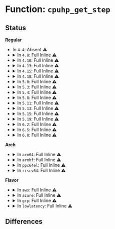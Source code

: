 # Function: <code>cpuhp_get_step</code>

## Status
<b>Regular</b>
<ul>
<li>
In <code>4.4</code>: Absent ⚠️
</li>
<li>
<details>
<summary>In <code>4.8</code>: Full Inline ⚠️</summary>

**Collision:** Unique Static

**Inline:** Full

**Transformation:** False

**Instances:**

```
In kernel/cpu.c (ffffffff81083a04)
Location: kernel/cpu.c:1368
Inline: True
Inline callers:
  - kernel/cpu.c:show_cpuhp_states
  - kernel/cpu.c:write_cpuhp_target
  - kernel/cpu.c:__cpuhp_remove_state
  - kernel/cpu.c:cpuhp_store_callbacks
```
</details>
</li>
<li>
<details>
<summary>In <code>4.10</code>: Full Inline ⚠️</summary>

**Collision:** Unique Static

**Inline:** Full

**Transformation:** False

**Instances:**

```
In kernel/cpu.c (ffffffff810883f4)
Location: kernel/cpu.c:106
Inline: True
Inline callers:
  - kernel/cpu.c:show_cpuhp_states
  - kernel/cpu.c:write_cpuhp_target
  - kernel/cpu.c:__cpuhp_remove_state
  - kernel/cpu.c:__cpuhp_state_remove_instance
  - kernel/cpu.c:__cpuhp_state_add_instance
  - kernel/cpu.c:cpuhp_store_callbacks
  - kernel/cpu.c:cpuhp_up_callbacks
  - kernel/cpu.c:cpuhp_invoke_callback
```
</details>
</li>
<li>
<details>
<summary>In <code>4.13</code>: Full Inline ⚠️</summary>

**Collision:** Unique Static

**Inline:** Full

**Transformation:** False

**Instances:**

```
In kernel/cpu.c (ffffffff81085304)
Location: kernel/cpu.c:115
Inline: True
Inline callers:
  - kernel/cpu.c:show_cpuhp_states
  - kernel/cpu.c:write_cpuhp_target
  - kernel/cpu.c:__cpuhp_remove_state_cpuslocked
  - kernel/cpu.c:__cpuhp_state_remove_instance
  - kernel/cpu.c:__cpuhp_setup_state_cpuslocked
  - kernel/cpu.c:__cpuhp_setup_state_cpuslocked
  - kernel/cpu.c:__cpuhp_state_add_instance_cpuslocked
  - kernel/cpu.c:cpuhp_up_callbacks
  - kernel/cpu.c:cpuhp_invoke_callback
```
</details>
</li>
<li>
<details>
<summary>In <code>4.15</code>: Full Inline ⚠️</summary>

**Collision:** Unique Static

**Inline:** Full

**Transformation:** False

**Instances:**

```
In kernel/cpu.c (ffffffff8108bfa4)
Location: kernel/cpu.c:139
Inline: True
Inline callers:
  - kernel/cpu.c:show_cpuhp_states
  - kernel/cpu.c:write_cpuhp_fail
  - kernel/cpu.c:write_cpuhp_target
  - kernel/cpu.c:__cpuhp_remove_state_cpuslocked
  - kernel/cpu.c:__cpuhp_state_remove_instance
  - kernel/cpu.c:__cpuhp_setup_state_cpuslocked
  - kernel/cpu.c:__cpuhp_setup_state_cpuslocked
  - kernel/cpu.c:__cpuhp_state_add_instance_cpuslocked
  - kernel/cpu.c:cpuhp_issue_call
  - kernel/cpu.c:_cpu_up
  - kernel/cpu.c:_cpu_down
  - kernel/cpu.c:cpuhp_thread_fun
  - kernel/cpu.c:cpuhp_invoke_callback
```
</details>
</li>
<li>
<details>
<summary>In <code>4.18</code>: Full Inline ⚠️</summary>

**Collision:** Unique Static

**Inline:** Full

**Transformation:** False

**Instances:**

```
In kernel/cpu.c (ffffffff8108f658)
Location: kernel/cpu.c:130
Inline: True
Inline callers:
  - kernel/cpu.c:write_cpuhp_fail
  - kernel/cpu.c:write_cpuhp_target
  - kernel/cpu.c:__cpuhp_remove_state_cpuslocked
  - kernel/cpu.c:__cpuhp_state_remove_instance
  - kernel/cpu.c:__cpuhp_setup_state_cpuslocked
  - kernel/cpu.c:__cpuhp_setup_state_cpuslocked
  - kernel/cpu.c:__cpuhp_state_add_instance_cpuslocked
  - kernel/cpu.c:_cpu_up
  - kernel/cpu.c:_cpu_down
  - kernel/cpu.c:cpuhp_thread_fun
  - kernel/cpu.c:cpuhp_invoke_callback
```
</details>
</li>
<li>
<details>
<summary>In <code>5.0</code>: Full Inline ⚠️</summary>

**Collision:** Unique Static

**Inline:** Full

**Transformation:** False

**Instances:**

```
In kernel/cpu.c (ffffffff81097958)
Location: kernel/cpu.c:128
Inline: True
Inline callers:
  - kernel/cpu.c:write_cpuhp_fail
  - kernel/cpu.c:write_cpuhp_target
  - kernel/cpu.c:__cpuhp_remove_state_cpuslocked
  - kernel/cpu.c:__cpuhp_state_remove_instance
  - kernel/cpu.c:__cpuhp_setup_state_cpuslocked
  - kernel/cpu.c:__cpuhp_setup_state_cpuslocked
  - kernel/cpu.c:__cpuhp_state_add_instance_cpuslocked
  - kernel/cpu.c:cpuhp_invoke_callback
```
</details>
</li>
<li>
<details>
<summary>In <code>5.3</code>: Full Inline ⚠️</summary>

**Collision:** Unique Static

**Inline:** Full

**Transformation:** False

**Instances:**

```
In kernel/cpu.c (ffffffff8109bf20)
Location: kernel/cpu.c:129
Inline: True
Inline callers:
  - kernel/cpu.c:write_cpuhp_fail
  - kernel/cpu.c:write_cpuhp_target
  - kernel/cpu.c:__cpuhp_remove_state_cpuslocked
  - kernel/cpu.c:__cpuhp_state_remove_instance
  - kernel/cpu.c:__cpuhp_setup_state_cpuslocked
  - kernel/cpu.c:__cpuhp_setup_state_cpuslocked
  - kernel/cpu.c:__cpuhp_state_add_instance_cpuslocked
  - kernel/cpu.c:cpuhp_invoke_callback
```
</details>
</li>
<li>
<details>
<summary>In <code>5.4</code>: Full Inline ⚠️</summary>

**Collision:** Unique Static

**Inline:** Full

**Transformation:** False

**Instances:**

```
In kernel/cpu.c (ffffffff810a24a0)
Location: kernel/cpu.c:132
Inline: True
Inline callers:
  - kernel/cpu.c:write_cpuhp_fail
  - kernel/cpu.c:write_cpuhp_target
  - kernel/cpu.c:__cpuhp_remove_state_cpuslocked
  - kernel/cpu.c:__cpuhp_state_remove_instance
  - kernel/cpu.c:__cpuhp_setup_state_cpuslocked
  - kernel/cpu.c:__cpuhp_setup_state_cpuslocked
  - kernel/cpu.c:__cpuhp_state_add_instance_cpuslocked
  - kernel/cpu.c:cpuhp_invoke_callback
```
</details>
</li>
<li>
<details>
<summary>In <code>5.8</code>: Full Inline ⚠️</summary>

**Collision:** Unique Static

**Inline:** Full

**Transformation:** False

**Instances:**

```
In kernel/cpu.c (ffffffff810a9170)
Location: kernel/cpu.c:133
Inline: True
Inline callers:
  - kernel/cpu.c:write_cpuhp_fail
  - kernel/cpu.c:write_cpuhp_target
  - kernel/cpu.c:__cpuhp_remove_state_cpuslocked
  - kernel/cpu.c:__cpuhp_state_remove_instance
  - kernel/cpu.c:__cpuhp_setup_state_cpuslocked
  - kernel/cpu.c:__cpuhp_setup_state_cpuslocked
  - kernel/cpu.c:__cpuhp_state_add_instance_cpuslocked
  - kernel/cpu.c:cpuhp_issue_call
  - kernel/cpu.c:cpuhp_invoke_callback
```
</details>
</li>
<li>
<details>
<summary>In <code>5.11</code>: Full Inline ⚠️</summary>

**Collision:** Unique Static

**Inline:** Full

**Transformation:** False

**Instances:**

```
In kernel/cpu.c (ffffffff810a4bc0)
Location: kernel/cpu.c:133
Inline: True
Inline callers:
  - kernel/cpu.c:write_cpuhp_fail
  - kernel/cpu.c:write_cpuhp_target
  - kernel/cpu.c:__cpuhp_remove_state_cpuslocked
  - kernel/cpu.c:__cpuhp_state_remove_instance
  - kernel/cpu.c:__cpuhp_setup_state_cpuslocked
  - kernel/cpu.c:__cpuhp_setup_state_cpuslocked
  - kernel/cpu.c:__cpuhp_state_add_instance_cpuslocked
  - kernel/cpu.c:cpuhp_issue_call
  - kernel/cpu.c:cpuhp_invoke_callback
```
</details>
</li>
<li>
<details>
<summary>In <code>5.13</code>: Full Inline ⚠️</summary>

**Collision:** Unique Static

**Inline:** Full

**Transformation:** False

**Instances:**

```
In kernel/cpu.c (ffffffff810a58b4)
Location: kernel/cpu.c:135
Inline: True
Inline callers:
  - kernel/cpu.c:write_cpuhp_fail
  - kernel/cpu.c:write_cpuhp_target
  - kernel/cpu.c:__cpuhp_remove_state_cpuslocked
  - kernel/cpu.c:__cpuhp_state_remove_instance
  - kernel/cpu.c:__cpuhp_setup_state_cpuslocked
  - kernel/cpu.c:__cpuhp_setup_state_cpuslocked
  - kernel/cpu.c:__cpuhp_state_add_instance_cpuslocked
  - kernel/cpu.c:cpuhp_issue_call
  - kernel/cpu.c:cpuhp_next_state
  - kernel/cpu.c:cpuhp_invoke_callback
```
</details>
</li>
<li>
<details>
<summary>In <code>5.15</code>: Full Inline ⚠️</summary>

**Collision:** Unique Static

**Inline:** Full

**Transformation:** False

**Instances:**

```
In kernel/cpu.c (ffffffff810b7092)
Location: kernel/cpu.c:144
Inline: True
Inline callers:
  - kernel/cpu.c:fail_store
  - kernel/cpu.c:target_store
  - kernel/cpu.c:__cpuhp_remove_state_cpuslocked
  - kernel/cpu.c:__cpuhp_state_remove_instance
  - kernel/cpu.c:__cpuhp_setup_state_cpuslocked
  - kernel/cpu.c:__cpuhp_setup_state_cpuslocked
  - kernel/cpu.c:__cpuhp_state_add_instance_cpuslocked
  - kernel/cpu.c:cpuhp_issue_call
  - kernel/cpu.c:_cpu_up
  - kernel/cpu.c:_cpu_down
  - kernel/cpu.c:cpuhp_next_state
  - kernel/cpu.c:cpuhp_invoke_callback
```
</details>
</li>
<li>
<details>
<summary>In <code>5.19</code>: Full Inline ⚠️</summary>

**Collision:** Unique Static

**Inline:** Full

**Transformation:** False

**Instances:**

```
In kernel/cpu.c (ffffffff810cd805)
Location: kernel/cpu.c:145
Inline: True
Inline callers:
  - kernel/cpu.c:fail_store
  - kernel/cpu.c:target_store
  - kernel/cpu.c:__cpuhp_remove_state_cpuslocked
  - kernel/cpu.c:__cpuhp_state_remove_instance
  - kernel/cpu.c:__cpuhp_setup_state_cpuslocked
  - kernel/cpu.c:__cpuhp_setup_state_cpuslocked
  - kernel/cpu.c:__cpuhp_state_add_instance_cpuslocked
  - kernel/cpu.c:cpuhp_issue_call
  - kernel/cpu.c:_cpu_up
  - kernel/cpu.c:_cpu_down
  - kernel/cpu.c:cpuhp_next_state
  - kernel/cpu.c:cpuhp_invoke_callback
```
</details>
</li>
<li>
<details>
<summary>In <code>6.2</code>: Full Inline ⚠️</summary>

**Collision:** Unique Static

**Inline:** Full

**Transformation:** False

**Instances:**

```
In kernel/cpu.c (ffffffff810eb8e5)
Location: kernel/cpu.c:145
Inline: True
Inline callers:
  - kernel/cpu.c:fail_store
  - kernel/cpu.c:target_store
  - kernel/cpu.c:__cpuhp_remove_state_cpuslocked
  - kernel/cpu.c:__cpuhp_state_remove_instance
  - kernel/cpu.c:__cpuhp_setup_state_cpuslocked
  - kernel/cpu.c:__cpuhp_setup_state_cpuslocked
  - kernel/cpu.c:__cpuhp_state_add_instance_cpuslocked
  - kernel/cpu.c:cpuhp_issue_call
  - kernel/cpu.c:_cpu_up
  - kernel/cpu.c:_cpu_down
  - kernel/cpu.c:__cpuhp_invoke_callback_range
  - kernel/cpu.c:cpuhp_next_state
  - kernel/cpu.c:cpuhp_invoke_callback
```
</details>
</li>
<li>
<details>
<summary>In <code>6.5</code>: Full Inline ⚠️</summary>

**Collision:** Unique Static

**Inline:** Full

**Transformation:** False

**Instances:**

```
In kernel/cpu.c (ffffffff810f75c5)
Location: kernel/cpu.c:148
Inline: True
Inline callers:
  - kernel/cpu.c:fail_store
  - kernel/cpu.c:target_store
  - kernel/cpu.c:__cpuhp_remove_state_cpuslocked
  - kernel/cpu.c:__cpuhp_state_remove_instance
  - kernel/cpu.c:__cpuhp_setup_state_cpuslocked
  - kernel/cpu.c:__cpuhp_setup_state_cpuslocked
  - kernel/cpu.c:__cpuhp_state_add_instance_cpuslocked
  - kernel/cpu.c:_cpu_up
  - kernel/cpu.c:_cpu_down
  - kernel/cpu.c:__cpuhp_invoke_callback_range
  - kernel/cpu.c:cpuhp_next_state
  - kernel/cpu.c:cpuhp_invoke_callback
```
</details>
</li>
<li>
<details>
<summary>In <code>6.8</code>: Full Inline ⚠️</summary>

**Collision:** Unique Static

**Inline:** Full

**Transformation:** False

**Instances:**

```
In kernel/cpu.c (ffffffff81100975)
Location: kernel/cpu.c:148
Inline: True
Inline callers:
  - kernel/cpu.c:fail_store
  - kernel/cpu.c:target_store
  - kernel/cpu.c:__cpuhp_remove_state_cpuslocked
  - kernel/cpu.c:__cpuhp_state_remove_instance
  - kernel/cpu.c:__cpuhp_setup_state_cpuslocked
  - kernel/cpu.c:__cpuhp_setup_state_cpuslocked
  - kernel/cpu.c:__cpuhp_state_add_instance_cpuslocked
  - kernel/cpu.c:_cpu_up
  - kernel/cpu.c:_cpu_down
  - kernel/cpu.c:__cpuhp_invoke_callback_range
  - kernel/cpu.c:cpuhp_next_state
  - kernel/cpu.c:cpuhp_invoke_callback
```
</details>
</li>
</ul>
<b>Arch</b>
<ul>
<li>
<details>
<summary>In <code>arm64</code>: Full Inline ⚠️</summary>

**Collision:** Unique Static

**Inline:** Full

**Transformation:** False

**Instances:**

```
In kernel/cpu.c (ffff8000100f7580)
Location: kernel/cpu.c:132
Inline: True
Inline callers:
  - kernel/cpu.c:write_cpuhp_fail
  - kernel/cpu.c:write_cpuhp_target
  - kernel/cpu.c:__cpuhp_remove_state_cpuslocked
  - kernel/cpu.c:__cpuhp_state_remove_instance
  - kernel/cpu.c:__cpuhp_setup_state_cpuslocked
  - kernel/cpu.c:__cpuhp_setup_state_cpuslocked
  - kernel/cpu.c:__cpuhp_state_add_instance_cpuslocked
  - kernel/cpu.c:cpuhp_invoke_callback
```
</details>
</li>
<li>
<details>
<summary>In <code>armhf</code>: Full Inline ⚠️</summary>

**Collision:** Unique Static

**Inline:** Full

**Transformation:** False

**Instances:**

```
In kernel/cpu.c (c0355964)
Location: kernel/cpu.c:132
Inline: True
Inline callers:
  - kernel/cpu.c:write_cpuhp_fail
  - kernel/cpu.c:write_cpuhp_target
  - kernel/cpu.c:__cpuhp_remove_state_cpuslocked
  - kernel/cpu.c:__cpuhp_state_remove_instance
  - kernel/cpu.c:__cpuhp_setup_state_cpuslocked
  - kernel/cpu.c:__cpuhp_setup_state_cpuslocked
  - kernel/cpu.c:__cpuhp_state_add_instance_cpuslocked
  - kernel/cpu.c:cpuhp_invoke_callback
```
</details>
</li>
<li>
<details>
<summary>In <code>ppc64el</code>: Full Inline ⚠️</summary>

**Collision:** Unique Static

**Inline:** Full

**Transformation:** False

**Instances:**

```
In kernel/cpu.c (c00000000013dc80)
Location: kernel/cpu.c:132
Inline: True
Inline callers:
  - kernel/cpu.c:write_cpuhp_fail
  - kernel/cpu.c:write_cpuhp_target
  - kernel/cpu.c:__cpuhp_remove_state_cpuslocked
  - kernel/cpu.c:__cpuhp_state_remove_instance
  - kernel/cpu.c:__cpuhp_setup_state_cpuslocked
  - kernel/cpu.c:__cpuhp_setup_state_cpuslocked
  - kernel/cpu.c:__cpuhp_state_add_instance_cpuslocked
  - kernel/cpu.c:cpuhp_issue_call
  - kernel/cpu.c:cpuhp_invoke_callback
```
</details>
</li>
<li>
<details>
<summary>In <code>riscv64</code>: Full Inline ⚠️</summary>

**Collision:** Unique Static

**Inline:** Full

**Transformation:** False

**Instances:**

```
In kernel/cpu.c (ffffffe0000c3b0e)
Location: kernel/cpu.c:132
Inline: True
Inline callers:
  - kernel/cpu.c:__cpuhp_remove_state_cpuslocked
  - kernel/cpu.c:__cpuhp_state_remove_instance
  - kernel/cpu.c:__cpuhp_setup_state_cpuslocked
  - kernel/cpu.c:__cpuhp_setup_state_cpuslocked
  - kernel/cpu.c:__cpuhp_state_add_instance_cpuslocked
  - kernel/cpu.c:cpuhp_issue_call
  - kernel/cpu.c:cpuhp_invoke_callback
```
</details>
</li>
</ul>
<b>Flavor</b>
<ul>
<li>
<details>
<summary>In <code>aws</code>: Full Inline ⚠️</summary>

**Collision:** Unique Static

**Inline:** Full

**Transformation:** False

**Instances:**

```
In kernel/cpu.c (ffffffff8109bdc0)
Location: kernel/cpu.c:132
Inline: True
Inline callers:
  - kernel/cpu.c:write_cpuhp_fail
  - kernel/cpu.c:write_cpuhp_target
  - kernel/cpu.c:__cpuhp_remove_state_cpuslocked
  - kernel/cpu.c:__cpuhp_state_remove_instance
  - kernel/cpu.c:__cpuhp_setup_state_cpuslocked
  - kernel/cpu.c:__cpuhp_setup_state_cpuslocked
  - kernel/cpu.c:__cpuhp_state_add_instance_cpuslocked
  - kernel/cpu.c:cpuhp_invoke_callback
```
</details>
</li>
<li>
<details>
<summary>In <code>azure</code>: Full Inline ⚠️</summary>

**Collision:** Unique Static

**Inline:** Full

**Transformation:** False

**Instances:**

```
In kernel/cpu.c (ffffffff8108a7f0)
Location: kernel/cpu.c:132
Inline: True
Inline callers:
  - kernel/cpu.c:write_cpuhp_fail
  - kernel/cpu.c:write_cpuhp_target
  - kernel/cpu.c:__cpuhp_remove_state_cpuslocked
  - kernel/cpu.c:__cpuhp_state_remove_instance
  - kernel/cpu.c:__cpuhp_setup_state_cpuslocked
  - kernel/cpu.c:__cpuhp_setup_state_cpuslocked
  - kernel/cpu.c:__cpuhp_state_add_instance_cpuslocked
  - kernel/cpu.c:cpuhp_invoke_callback
```
</details>
</li>
<li>
<details>
<summary>In <code>gcp</code>: Full Inline ⚠️</summary>

**Collision:** Unique Static

**Inline:** Full

**Transformation:** False

**Instances:**

```
In kernel/cpu.c (ffffffff8109bd70)
Location: kernel/cpu.c:132
Inline: True
Inline callers:
  - kernel/cpu.c:write_cpuhp_fail
  - kernel/cpu.c:write_cpuhp_target
  - kernel/cpu.c:__cpuhp_remove_state_cpuslocked
  - kernel/cpu.c:__cpuhp_state_remove_instance
  - kernel/cpu.c:__cpuhp_setup_state_cpuslocked
  - kernel/cpu.c:__cpuhp_setup_state_cpuslocked
  - kernel/cpu.c:__cpuhp_state_add_instance_cpuslocked
  - kernel/cpu.c:cpuhp_invoke_callback
```
</details>
</li>
<li>
<details>
<summary>In <code>lowlatency</code>: Full Inline ⚠️</summary>

**Collision:** Unique Static

**Inline:** Full

**Transformation:** False

**Instances:**

```
In kernel/cpu.c (ffffffff810a3970)
Location: kernel/cpu.c:132
Inline: True
Inline callers:
  - kernel/cpu.c:write_cpuhp_fail
  - kernel/cpu.c:write_cpuhp_target
  - kernel/cpu.c:__cpuhp_remove_state_cpuslocked
  - kernel/cpu.c:__cpuhp_state_remove_instance
  - kernel/cpu.c:__cpuhp_setup_state_cpuslocked
  - kernel/cpu.c:__cpuhp_setup_state_cpuslocked
  - kernel/cpu.c:__cpuhp_state_add_instance_cpuslocked
  - kernel/cpu.c:cpuhp_invoke_callback
```
</details>
</li>
</ul>

## Differences
